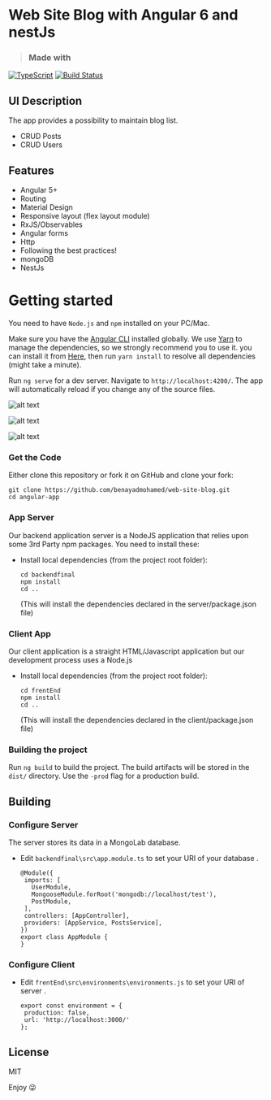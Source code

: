 # Web Site Blog with Angular 6 and nestJs

> ### Made with 

[![TypeScript](https://badges.frapsoft.com/typescript/love/typescript.svg?v=101)](https://github.com/ellerbrock/typescript-badges/)
[![Build Status](https://travis-ci.org/affilnost/angular5-example-shopping-app.svg?branch=master)](https://travis-ci.org/affilnost/angular5-example-shopping-app.svg?branch=master)


## UI Description
The app provides a possibility to maintain blog list.

- CRUD Posts
- CRUD Users



## Features
- Angular 5+
- Routing
- Material Design
- Responsive layout (flex layout module)
- RxJS/Observables
- Angular forms
- Http
- Following the best practices!
- mongoDB
- NestJs


# Getting started
You need to have `Node.js` and `npm` installed on your PC/Mac.

Make sure you have the [Angular CLI](https://github.com/angular/angular-cli#installation) installed globally. We use [Yarn](https://yarnpkg.com) to manage the dependencies, so we strongly recommend you to use it. you can install it from [Here](https://yarnpkg.com/en/docs/install), then run `yarn install` to resolve all dependencies (might take a minute).

Run `ng serve` for a dev server. Navigate to `http://localhost:4200/`. The app will automatically reload if you change any of the source files.

![alt text](https://raw.githubusercontent.com/benayadmohamed/web-site-blog/master/FireShot%20Capture%20002%20-%20FrentEnd%20-%20http___localhost_4200_users.png)

![alt text](https://raw.githubusercontent.com/benayadmohamed/web-site-blog/master/FireShot%20Capture%20004%20-%20FrentEnd%20-%20http___localhost_4200_posts_5c1adbadf2037926541a7e6f.png)

![alt text](https://raw.githubusercontent.com/benayadmohamed/web-site-blog/master/FireShot%20Capture%20003%20-%20FrentEnd%20-%20http___localhost_4200_posts.png)


### Get the Code

Either clone this repository or fork it on GitHub and clone your fork:

```
git clone https://github.com/benayadmohamed/web-site-blog.git
cd angular-app
```

### App Server

Our backend application server is a NodeJS application that relies upon some 3rd Party npm packages.  You need to install these:

* Install local dependencies (from the project root folder):

    ```
    cd backendfinal
    npm install
    cd ..
    ```

  (This will install the dependencies declared in the server/package.json file)

### Client App

Our client application is a straight HTML/Javascript application but our development process uses a Node.js 
* Install local dependencies (from the project root folder):

    ```
    cd frentEnd
    npm install
    cd ..
    ```

  (This will install the dependencies declared in the client/package.json file)
### Building the project
Run `ng build` to build the project. The build artifacts will be stored in the `dist/` directory. Use the `-prod` flag for a production build.

## Building

### Configure Server
The server stores its data in a MongoLab database.
* Edit `backendfinal\src\app.module.ts` to set your URI  of your database .

    ```
   @Module({
     imports: [
       UserModule,
       MongooseModule.forRoot('mongodb://localhost/test'),
       PostModule,
     ],
     controllers: [AppController],
     providers: [AppService, PostsService],
   })
   export class AppModule {
   }

    ```
### Configure Client

* Edit `frentEnd\src\environments\environments.js` to set your URI  of server .

    ```
   export const environment = {
     production: false,
     url: 'http://localhost:3000/'
   };

    ```

## License
MIT

Enjoy :stuck_out_tongue_winking_eye:



